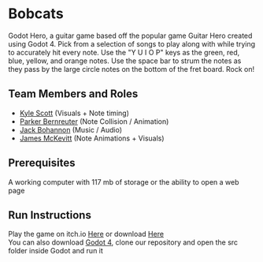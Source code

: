 # Bobcats

Godot Hero, a guitar game based off the popular game Guitar Hero created using Godot 4. Pick from a selection of songs to play along with while trying to accurately hit every note. 
Use the "Y U I O P" keys as the green, red, blue, yellow, and orange notes. Use the space bar to strum the notes as they pass by the large circle notes on the bottom 
of the fret board. Rock on!

## Team Members and Roles

* [Kyle Scott](https://github.com/kyle512/CIS350-HW2-Scott.git) (Visuals + Note timing)
* [Parker Bernreuter](https://github.com/pbernreuter/CIS350-HW2-Bernreuter.git) (Note Collision / Animation)
* [Jack Bohannon](https://github.com/jackbohan12/CIS350-HW2-Bohannon) (Music / Audio)
* [James McKevitt](https://github.com/jemckevitt/CIS350-HW2-McKevitt) (Note Animations + Visuals)

## Prerequisites

A working computer with 117 mb of storage or the ability to open a web page

## Run Instructions

Play the game on itch.io [Here](https://kyle512.itch.io/godot-hero) or download [Here](https://kyle512.itch.io/godot-hero-exe) <br>
You can also download [Godot 4](https://godotengine.org/), clone our repository and open the src folder inside Godot and run it
